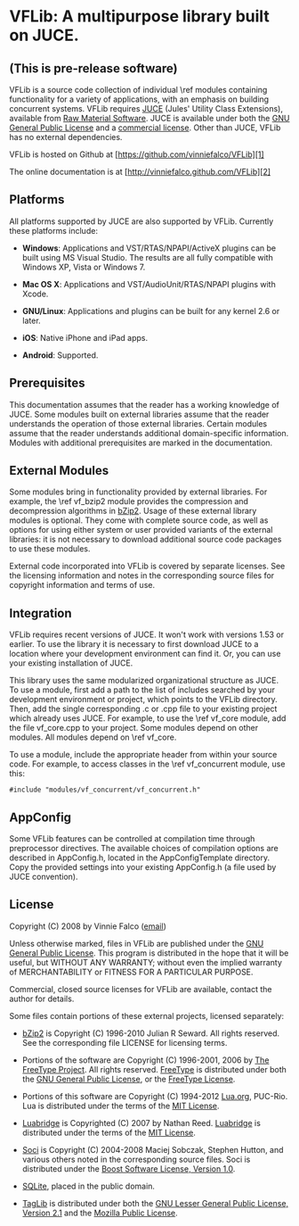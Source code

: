 # VFLib: A multipurpose library built on JUCE.

## (This is pre-release software)

VFLib is a source code collection of individual \ref modules containing
functionality for a variety of applications, with an emphasis on building
concurrent systems. VFLib requires [JUCE][3] (Jules' Utility Class
Extensions), available from [Raw Material Software][4]. JUCE is available
under both the [GNU General Public License][5] and a [commercial license][6].
Other than JUCE, VFLib has no external dependencies.

VFLib is hosted on Github at [https://github.com/vinniefalco/VFLib][1]

The online documentation is at [http://vinniefalco.github.com/VFLib][2]

## Platforms

All platforms supported by JUCE are also supported by VFLib. Currently these
platforms include:

- **Windows**: Applications and VST/RTAS/NPAPI/ActiveX plugins can be built 
  using MS Visual Studio. The results are all fully compatible with Windows
  XP, Vista or Windows 7.

- **Mac OS X**: Applications and VST/AudioUnit/RTAS/NPAPI plugins with Xcode.

- **GNU/Linux**: Applications and plugins can be built for any kernel 2.6 or
  later.

- **iOS**: Native iPhone and iPad apps.

- **Android**: Supported.

## Prerequisites

This documentation assumes that the reader has a working knowledge of JUCE.
Some modules built on external libraries assume that the reader understands
the operation of those external libraries. Certain modules assume that the
reader understands additional domain-specific information. Modules with
additional prerequisites are marked in the documentation.

## External Modules

Some modules bring in functionality provided by external libraries. For
example, the \ref vf_bzip2 module provides the compression and decompression
algorithms in [bZip2][7]. Usage of these external library modules is optional.
They come with complete source code, as well as options for using either
system or user provided variants of the external libraries: it is not
necessary to download additional source code packages to use these modules.

External code incorporated into VFLib is covered by separate licenses. See
the licensing information and notes in the corresponding source files for
copyright information and terms of use.

## Integration

VFLib requires recent versions of JUCE. It won't work with versions 1.53 or
earlier. To use the library it is necessary to first download JUCE to a
location where your development environment can find it. Or, you can use your
existing installation of JUCE.

This library uses the same modularized organizational structure as JUCE. To
use a module, first add a path to the list of includes searched by your
development environment or project, which points to the VFLib directory. Then,
add the single corresponding .c or .cpp file to your existing project which
already uses JUCE. For example, to use the \ref vf_core module, add the file
vf_core.cpp to your project. Some modules depend on other modules. All modules
depend on \ref vf_core.

To use a module, include the appropriate header from within your source code.
For example, to access classes in the \ref vf_concurrent module, use this:

    #include "modules/vf_concurrent/vf_concurrent.h"

## AppConfig

Some VFLib features can be controlled at compilation time through
preprocessor directives. The available choices of compilation options are
described in AppConfig.h, located in the AppConfigTemplate directory. Copy
the provided settings into your existing AppConfig.h (a file used by JUCE
convention).

## License

Copyright (C) 2008 by Vinnie Falco (<a href="mailto:vinnie.falco@gmail.com">email</a>)

Unless otherwise marked, files in VFLib are published under the [GNU General
Public License][5].  This program is distributed in the hope that it will be
useful, but WITHOUT ANY WARRANTY; without even the implied warranty of
MERCHANTABILITY or FITNESS FOR A PARTICULAR PURPOSE.

Commercial, closed source licenses for VFLib are available, contact the
author for details.

Some files contain portions of these external projects, licensed separately:

- [bZip2][7] is Copyright (C) 1996-2010 Julian R Seward. All rights
  reserved. See the corresponding file LICENSE for licensing terms.

- Portions of the software are Copyright (C) 1996-2001, 2006 by [The FreeType
  Project][8]. All rights reserved. [FreeType][8] is distributed
  under both the [GNU General Public License][5], or the
  [FreeType License][9].

- Portions of this software are Copyright (C) 1994-2012 [Lua.org][10], PUC-Rio.
  Lua is distributed under the terms of the [MIT License][11].

- [Luabridge][12] is Copyrighted (C) 2007 by Nathan Reed. [Luabridge][12] is
  distributed under the terms of the [MIT License][11].

- [Soci][13] is Copyright (C) 2004-2008 Maciej Sobczak, Stephen Hutton, and
  various others noted in the corresponding source files. Soci is distributed
  under the [Boost Software License, Version 1.0][14].

- [SQLite][15], placed in the public domain.

- [TagLib][16] is distributed under both the [GNU Lesser General Public License,
Version 2.1][17] and the [Mozilla Public License][18].

[1]: https://github.com/vinniefalco/VFLib "VFLib Project"
[2]: http://vinniefalco.github.com/VFLib/ "VFLib Documentation"
[3]: http://rawmaterialsoftware.com/juce.php "JUCE"
[4]: http://rawmaterialsoftware.com/ "Raw Material Software"
[5]: http://www.gnu.org/licenses/gpl-2.0.html "GNU General Public License, version 2"
[6]: http://rawmaterialsoftware.com/jucelicense.php "JUCE Licenses"
[7]: http://www.bzip.org/ "bZip2: Home"
[8]: http://freetype.org/ "The FreeType Project"
[9]: http://www.freetype.org/FTL.TXT "The FreeType Project License"
[10]: http://www.lua.org/ "The Programming Language Lua"
[11]: http://www.opensource.org/licenses/mit-license.html "The MIT License"
[12]: https://github.com/vinniefalco/LuaBridge
[13]: http://soci.sourceforge.net/ "SOCI"
[14]: http://www.boost.org/LICENSE_1_0.txt "Boost Software License, Version 1.0"
[15]: http://sqlite.org/ "SQLite Home Page"
[16]: http://developer.kde.org/~wheeler/taglib.html "TagLib"
[17]: http://www.gnu.org/licenses/lgpl-2.1.html "Gnu Lesser General Public License, version 2.1"
[18]: http://www.mozilla.org/MPL/1.1/ "Mozilla Public License"
